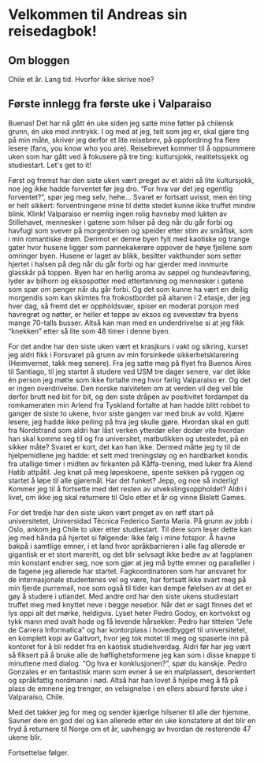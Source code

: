 # Velkommen til Andreas sin reisedagbok!

## Om bloggen

Chile et år. Lang tid. Hvorfor ikke skrive noe?

## Første innlegg fra første uke i Valparaiso

Buenas!
Det har nå gått én uke siden jeg satte mine føtter på chilensk grunn, én uke med inntrykk. I og med at jeg, teit som jeg er, skal gjøre ting på min måte, skriver jeg derfor et lite reisebrev, på oppfordring fra flere lesere (fans, you know who you are). Reisebrevet kommer til å oppsummere uken som har gått ved å fokusere på tre ting: kultursjokk, realitetssjekk og studiestart. Let's get to it!

Først og fremst har den siste uken vært preget av et aldri så lite kultursjokk, noe jeg ikke hadde forventet før jeg dro. “For hva var det jeg egentlig forventet?”, spør jeg meg selv, hehe… Svaret er fortsatt uvisst, men én ting er helt sikkert: forventningene mine til dette stedet kunne ikke truffet mindre blink. Klink! Valparaiso er nemlig ingen rolig havneby med lukten av Stillehavet, mennesker i gatene som hilser på deg når du går forbi og havfugl som svever på morgenbrisen og speider etter stim av småfisk, som i min romantiske drøm. Derimot er denne byen fylt med kaotiske og trange gater hvor husene ligger som pannekakerøre oppover de høye fjellene som omringer byen. Husene er laget av blikk, besitter vakthunder som setter hjertet i halsen på deg når du går forbi og har gjerder med innmurte glasskår på toppen. Byen har en herlig aroma av søppel og hundeavføring, lyder av bilhorn og eksospotter med ettertenning og mennesker i gatene som spør om penger når du går forbi. Og det som kunne ha vært en deilig morgendis som kan skimtes fra frokostbordet på altanen i 2.etasje, der jeg hver dag, så fremt det er oppholdsvær, spiser en moderat porsjon med havregrøt og nøtter, er heller et teppe av eksos og svevestøv fra byens mange 70-talls busser. Altså kan man med en underdrivelse si at jeg fikk “knekken” etter så lite som 48 timer i denne byen.

For det andre har den siste uken vært et krasjkurs i vakt og sikring, kurset jeg aldri fikk i Forsvaret på grunn av min forsinkede sikkerhetsklarering (Heimvernet, takk meg senere). Fra jeg satte meg på flyet fra Buenos Aires til Santiago, til jeg startet å studere ved USM tre dager senere, var det ikke én person jeg møtte som ikke fortalte meg hvor farlig Valparaiso er. Og det er ingen overdrivelse. Den norske naiviteten om at verden vil deg vel ble derfor brutt ned bit for bit, og den siste dråpen av positivitet fordampet da romkameraten min Arlend fra Tyskland fortalte at han hadde blitt robbet to ganger de siste to ukene, hvor siste gangen var med bruk av vold. Kjære lesere, jeg hadde ikke peiling på hva jeg skulle gjøre. Hvordan skal en gutt fra Nordstrand som aldri har låst verken ytterdør eller dodør vite hvordan han skal komme seg til og fra universitet, matbutikken og utestedet, på en sikker måte? Svaret er kort, det kan han ikke. Dermed måtte jeg ty til de hjelpemidlene jeg hadde: et sett med treningstøy og en hardbarket kondis fra utallige timer i midten av firkanten på Kåffa-trening, med luker fra Alend Hatib attpåtil. Jeg knøt på meg løpeskoene, spente sekken på ryggen og startet å løpe til alle gjøremål. Har det funket? Jepp, og noe så inderlig! Kommer jeg til å fortsette med det resten av utvekslingsoppholdet? Aldri i livet, om ikke jeg skal returnere til Oslo etter et år og vinne Bislett Games.

For det tredje har den siste uken vært preget av en røff start på universitetet, Universidad Técnica Federico Santa María. På grunn av jobb i Oslo, ankom jeg Chile to uker etter studiestart. Til dere som leser dette kan jeg med hånda på hjertet si følgende: Ikke følg i mine fotspor. Å havne bakpå i samtlige emner, i et land hvor språkbarrieren i alle fag allerede er gigantisk er et stort mareritt, og det blir selvsagt ikke bedre av at fagplanen min konstant endrer seg, noe som gjør at jeg må bytte emner og paralleller i de fagene jeg allerede har startet. Fagkoordinatoren som har ansvaret for de internasjonale studentenes vel og være, har fortsatt ikke svart meg på min fjerde purremail, noe som også til tider kan dempe følelsen av at det er gøy å studere i utlandet. Med andre ord har den siste ukens studiestart truffet meg med knyttet neve i begge nesebor.
Når det er sagt finnes det et lys oppi alt det mørke, heldigvis. Lyset heter Pedro Godoy, en kortvokst og tykk mann med ovalt hode og få levende hårsekker. Pedro har tittelen “Jefe de Carrera Informatica” og har kontorplass i hovedbygget til universitetet, en komplett kopi av Galtvort, hvor jeg tok motet til meg og spaserte inn på kontoret for å bli reddet fra en kaotisk studiehverdag. Aldri før har jeg vært så fiksert på å bruke alle de høflighetsformene jeg kan som i disse knappe ti minuttene med dialog. “Og hva er konklusjonen?”, spør du kanskje. Pedro Gonzales er en fantastisk mann som evner å se en malplassert, desorientert og språkfattig nordmann i nød. Altså har han lovet å hjelpe meg å få på plass de emnene jeg trenger, en velsignelse i en ellers absurd første uke i Valparaiso, Chile.

Med det takker jeg for meg og sender kjærlige hilsener til alle der hjemme. Savner dere en god del og kan allerede etter én uke konstatere at det blir en fryd å returnere til Norge om et år, uavhengig av hvordan de resterende 47 ukene blir.

Fortsettelse følger.

